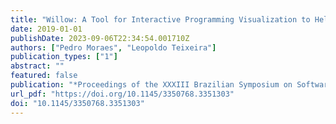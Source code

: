```yaml
---
title: "Willow: A Tool for Interactive Programming Visualization to Help in the Data Structures and Algorithms Teaching-Learning Process"
date: 2019-01-01
publishDate: 2023-09-06T22:34:54.001710Z
authors: ["Pedro Moraes", "Leopoldo Teixeira"]
publication_types: ["1"]
abstract: ""
featured: false
publication: "*Proceedings of the XXXIII Brazilian Symposium on Software Engineering, SBES 2019, Salvador, Brazil, September 23-27, 2019*"
url_pdf: "https://doi.org/10.1145/3350768.3351303"
doi: "10.1145/3350768.3351303"
---
```


